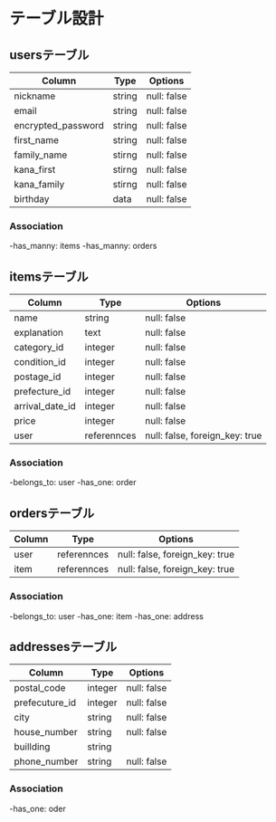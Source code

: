 # テーブル設計

## usersテーブル

|Column               |Type       |Options                   |
|---------------------|-----------|--------------------------|
| nickname            | string    | null: false              |
| email               | string    | null: false              |
| encrypted_password  | string    | null: false              |
| first_name          | string    | null: false              |
| family_name         | stirng    | null: false              |
| kana_first          | stirng    | null: false              |
| kana_family         | stirng    | null: false              |
| birthday            | data      | null: false              |


### Association
-has_manny: items
-has_manny: orders

## itemsテーブル

|Column           |Type         |Options                         |
|-----------------|-------------|--------------------------------|
| name            | string      | null: false                    |
| explanation     | text        | null: false                    |
| category_id     | integer     | null: false                    |
| condition_id    | integer     | null: false                    |
| postage_id      | integer     | null: false                    |
| prefecture_id   | integer     | null: false                    |
| arrival_date_id | integer     | null: false                    |
| price           | integer     | null: false                    |
| user            | referennces | null: false, foreign_key: true |

### Association
-belongs_to: user
-has_one: order

## ordersテーブル

|Column |Type         |Options                         |
|-------|-------------|--------------------------------|
| user  | referennces | null: false, foreign_key: true |
| item  | referennces | null: false, foreign_key: true |

### Association
-belongs_to: user
-has_one: item
-has_one: address

## addressesテーブル

|Column         |Type       |Options      |
|----------------|-----------|-------------|
| postal_code    | integer   | null: false |
| prefecuture_id | integer   | null: false |
| city           | string    | null: false |
| house_number   | string    | null: false |
| buillding      | string    |             |
| phone_number   | string    | null: false |

### Association
-has_one: oder
